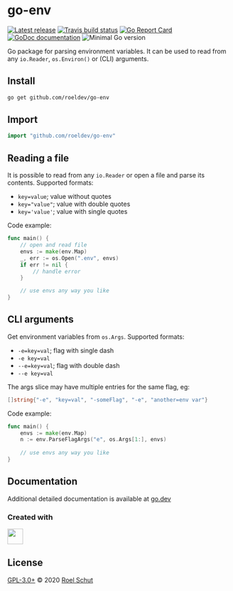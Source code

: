 go-env
======

[![Latest release][latest-release-img]][latest-release-url]
[![Travis build status][travis-build-img]][travis-build-url]
[![Go Report Card][go-report-img]][go-report-url]
[![GoDoc documentation][go-doc-img]][go-doc-url]
![Minimal Go version][go-version-img]

[latest-release-img]: https://img.shields.io/github/release/roeldev/go-env.svg?label=latest
[latest-release-url]: https://github.com/roeldev/go-env/releases
[travis-build-img]: https://img.shields.io/travis/roeldev/go-env.svg
[travis-build-url]: https://travis-ci.org/roeldev/go-env
[go-report-img]: https://goreportcard.com/badge/github.com/roeldev/go-env
[go-report-url]: https://goreportcard.com/report/github.com/roeldev/go-env
[go-doc-img]: https://godoc.org/github.com/roeldev/go-env?status.svg
[go-doc-url]: https://pkg.go.dev/github.com/roeldev/go-env
[go-version-img]: https://img.shields.io/github/go-mod/go-version/roeldev/go-env

Go package for parsing environment variables. It can be used to read from any `io.Reader`, `os.Environ()` or (CLI) arguments.


## Install
```sh
go get github.com/roeldev/go-env
```


## Import
```go
import "github.com/roeldev/go-env"
```

## Reading a file
It is possible to read from any `io.Reader` or open a file and parse its contents. Supported formats:
- `key=value`; value without quotes
- `key="value"`; value with double quotes
- `key='value'`; value with single quotes

Code example:
```go
func main() {
    // open and read file
    envs := make(env.Map)
    _, err := os.Open(".env", envs)
    if err != nil {
        // handle error
    }

    // use envs any way you like
}
```

## CLI arguments
Get environment variables from `os.Args`. Supported formats:
- `-e=key=val`; flag with single dash
- `-e key=val`
- `--e=key=val`; flag with double dash
- `--e key=val`

The args slice may have multiple entries for the same flag, eg:
```go
[]string{"-e", "key=val", "-someFlag", "-e", "another=env var"}
```

Code example:
```go
func main() {
    envs := make(env.Map)
    n := env.ParseFlagArgs("e", os.Args[1:], envs)
    
    // use envs any way you like
}
```


## Documentation
Additional detailed documentation is available at [go.dev][go-doc-url]


### Created with
<a href="https://www.jetbrains.com/?from=roeldev/go-env" target="_blank"><img src="https://pbs.twimg.com/profile_images/1206615658638856192/eiS7UWLo_400x400.jpg" width="35" /></a>


## License
[GPL-3.0+](LICENSE) © 2020 [Roel Schut](https://roelschut.nl)
